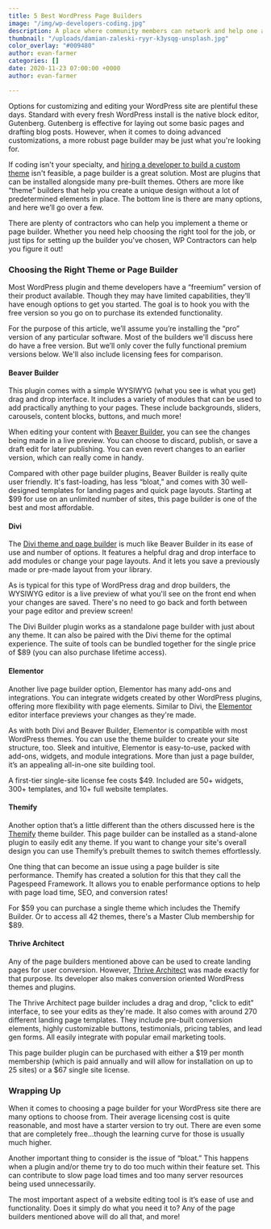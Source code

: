 ```yaml
---
title: 5 Best WordPress Page Builders
image: "/img/wp-developers-coding.jpg"
description: A place where community members can network and help one another
thumbnail: "/uploads/damian-zaleski-ryyr-k3ysqg-unsplash.jpg"
color_overlay: "#009480"
author: evan-farmer
categories: []
date: 2020-11-23 07:00:00 +0000
author: evan-farmer

---
```

Options for customizing and editing your WordPress site are plentiful these days. Standard with every fresh WordPress install is the native block editor, Gutenberg. Gutenberg is effective for laying out some basic pages and drafting blog posts. However, when it comes to doing advanced customizations, a more robust page builder may be just what you're looking for.

If coding isn't your specialty, and [hiring a developer to build a custom theme](https://esteemed.io/) isn't feasible, a page builder is a great solution. Most are plugins that can be installed alongside many pre-built themes. Others are more like “theme” builders that help you create a unique design without a lot of predetermined elements in place. The bottom line is there are many options, and here we’ll go over a few.

There are plenty of contractors who can help you implement a theme or page builder. Whether you need help choosing the right tool for the job, or just tips for setting up the builder you've chosen, WP Contractors can help you figure it out!

### Choosing the Right Theme or Page Builder

Most WordPress plugin and theme developers have a “freemium” version of their product available. Though they may have limited capabilities, they’ll have enough options to get you started. The goal is to hook you with the free version so you go on to purchase its extended functionality.

For the purpose of this article, we’ll assume you’re installing the “pro” version of any particular software. Most of the builders we'll discuss here do have a free version. But we’ll only cover the fully functional premium versions below. We'll also include licensing fees for comparison.

#### Beaver Builder

This plugin comes with a simple WYSIWYG (what you see is what you get) drag and drop interface. It includes a variety of modules that can be used to add practically anything to your pages. These include backgrounds, sliders, carousels, content blocks, buttons, and much more!

When editing your content with [Beaver Builder](https://www.wpbeaverbuilder.com/), you can see the changes being made in a live preview. You can choose to discard, publish, or save a draft edit for later publishing. You can even revert changes to an earlier version, which can really come in handy.

Compared with other page builder plugins, Beaver Builder is really quite user friendly. It's fast-loading, has less “bloat,” and comes with 30 well-designed templates for landing pages and quick page layouts. Starting at $99 for use on an unlimited number of sites, this page builder is one of the best and most affordable.

#### Divi

The [Divi theme and page builder](https://www.elegantthemes.com/gallery/divi/) is much like Beaver Builder in its ease of use and number of options. It features a helpful drag and drop interface to add modules or change your page layouts. And it lets you save a previously made or pre-made layout from your library.

As is typical for this type of WordPress drag and drop builders, the WYSIWYG editor is a live preview of what you'll see on the front end when your changes are saved. There's no need to go back and forth between your page editor and preview screen!

The Divi Builder plugin works as a standalone page builder with just about any theme. It can also be paired with the Divi theme for the optimal experience. The suite of tools can be bundled together for the single price of $89 (you can also purchase lifetime access).

#### Elementor

Another live page builder option, Elementor has many add-ons and integrations. You can integrate widgets created by other WordPress plugins, offering more flexibility with page elements. Similar to Divi, the [Elementor](https://elementor.com/) editor interface previews your changes as they're made.

As with both Divi and Beaver Builder, Elementor is compatible with most WordPress themes. You can use the theme builder to create your site structure, too. Sleek and intuitive, Elementor is easy-to-use, packed with add-ons, widgets, and module integrations. More than just a page builder, it’s an appealing all-in-one site building tool.

A first-tier single-site license fee costs $49. Included are 50+ widgets, 300+ templates, and 10+ full website templates.

#### Themify

Another option that’s a little different than the others discussed here is the [Themify](https://themify.me/) theme builder. This page builder can be installed as a stand-alone plugin to easily edit any theme. If you want to change your site's overall design you can use Themify’s prebuilt themes to switch themes effortlessly.

One thing that can become an issue using a page builder is site performance. Themify has created a solution for this that they call the Pagespeed Framework. It allows you to enable performance options to help with page load time, SEO, and conversion rates!

For $59 you can purchase a single theme which includes the Themify Builder. Or to access all 42 themes, there's a Master Club membership for $89.

#### Thrive Architect

Any of the page builders mentioned above can be used to create landing pages for user conversion. However, [Thrive Architect](https://thrivethemes.com/architect/) was made exactly for that purpose. Its developer also makes conversion oriented WordPress themes and plugins.

The Thrive Architect page builder includes a drag and drop, "click to edit" interface,  to see your edits as they're made. It also comes with around 270 different landing page templates. They include pre-built conversion elements, highly customizable buttons, testimonials, pricing tables, and lead gen forms. All easily integrate with popular email marketing tools.

This page builder plugin can be purchased with either a $19 per month membership (which is paid annually and will allow for installation on up to 25 sites) or a $67 single site license.

### Wrapping Up

When it comes to choosing a page builder for your WordPress site there are many options to choose from. Their average licensing cost is quite reasonable, and most have a starter version to try out. There are even some that are completely free...though the learning curve for those is usually much higher.

Another important thing to consider is the issue of “bloat.” This happens when a plugin and/or theme try to do too much within their feature set. This can contribute to slow page load times and too many server resources being used unnecessarily.

The most important aspect of a website editing tool is it’s ease of use and functionality. Does it simply do what you need it to? Any of the page builders mentioned above will do all that, and more!